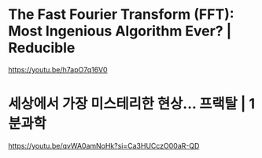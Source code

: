 # The Fast Fourier Transform (FFT): Most Ingenious Algorithm Ever? | Reducible

https://youtu.be/h7apO7q16V0

# 세상에서 가장 미스테리한 현상... 프랙탈 | 1분과학

https://youtu.be/qvWA0amNoHk?si=Ca3HUCczO00aR-QD
